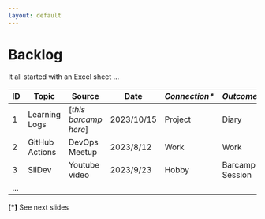 ```yaml
---
layout: default
---
```


# Backlog

It all started with an Excel sheet ...

| **ID** | **Topic**      | **Source**              | **Date**   | ***Connection\**** | ***Outcome\**** | ***Status\**** | ... |
|--------|----------------|-------------------------|------------|--------------------|-----------------|----------------|-----|
| 1      | Learning Logs  | \[*this barcamp here*\] | 2023/10/15 | Project            | Diary           | Ready          |     |
| 2      | GitHub Actions | DevOps Meetup           | 2023/8/12  | Work               | Work            | Started        |     |
| 3      | SliDev         | Youtube video           | 2023/9/23  | Hobby              | Barcamp Session | Planned        |     |
| ...    |                |                         |            |                    |                 |                |     |


**\[\*\]** See next slides
